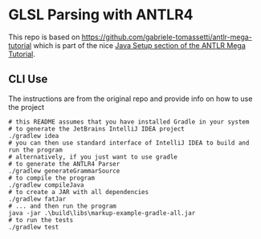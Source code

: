 # GLSL Parsing with ANTLR4

This repo is based on https://github.com/gabriele-tomassetti/antlr-mega-tutorial which is part of the nice [Java Setup section of the ANTLR Mega Tutorial](https://tomassetti.me/antlr-mega-tutorial/#java-setup).

## CLI Use

The instructions are from the original repo and provide info on how to use the project

```
# this README assumes that you have installed Gradle in your system
# to generate the JetBrains IntelliJ IDEA project
./gradlew idea
# you can then use standard interface of IntelliJ IDEA to build and run the program
# alternatively, if you just want to use gradle
# to generate the ANTLR4 Parser
./gradlew generateGrammarSource
# to compile the program
./gradlew compileJava
# to create a JAR with all dependencies
./gradlew fatJar
# ... and then run the program
java -jar .\build\libs\markup-example-gradle-all.jar
# to run the tests
./gradlew test
```

